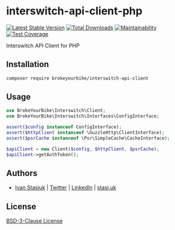 # interswitch-api-client-php

[![Latest Stable Version](https://img.shields.io/github/v/release/brokeyourbike/interswitch-api-client-php)](https://github.com/brokeyourbike/interswitch-api-client-php/releases)
[![Total Downloads](https://poser.pugx.org/brokeyourbike/interswitch-api-client/downloads)](https://packagist.org/packages/brokeyourbike/interswitch-api-client)
[![Maintainability](https://api.codeclimate.com/v1/badges/dcc8ebb690c612c6452e/maintainability)](https://codeclimate.com/github/brokeyourbike/interswitch-api-client-php/maintainability)
[![Test Coverage](https://api.codeclimate.com/v1/badges/dcc8ebb690c612c6452e/test_coverage)](https://codeclimate.com/github/brokeyourbike/interswitch-api-client-php/test_coverage)

Interswitch API Client for PHP

## Installation

```bash
composer require brokeyourbike/interswitch-api-client
```

## Usage

```php
use BrokeYourBike\Interswitch\Client;
use BrokeYourBike\Interswitch\Interfaces\ConfigInterface;

assert($config instanceof ConfigInterface);
assert($httpClient instanceof \GuzzleHttp\ClientInterface);
assert($psrCache instanceof \Psr\SimpleCache\CacheInterface);

$apiClient = new Client($config, $httpClient, $psrCache);
$apiClient->getAuthToken();
```

## Authors
- [Ivan Stasiuk](https://github.com/brokeyourbike) | [Twitter](https://twitter.com/brokeyourbike) | [LinkedIn](https://www.linkedin.com/in/brokeyourbike) | [stasi.uk](https://stasi.uk)

## License
[BSD-3-Clause License](https://github.com/brokeyourbike/interswitch-api-client-php/blob/main/LICENSE)
